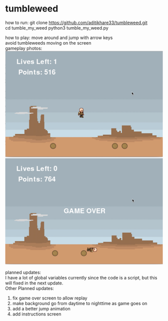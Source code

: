 # tumbleweed

how to run:
git clone https://github.com/aditikhare33/tumbleweed.git           
cd tumble_my_weed
python3 tumble_my_weed.py   

how to play:
move around and jump with arrow keys      
avoid tumbleweeds moving on the screen     
gameplay photos:
![GitHub Logo](/tumbleweedGamePlay.png)
![GitHub Logo](/tumbleweedGameOver.png)


planned updates:   
I have a lot of global variables currently since the code is a script, but this will fixed in the next update.   
Other Planned updates:          
1) fix game over screen to allow replay   
2) make background go from daytime to nighttime as game goes on       
3) add a better jump animation      
4) add instructions screen    
